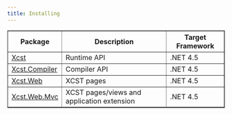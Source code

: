 ```yaml
---
title: Installing
---
```


<table border="1" cellpadding="4">
<thead>
<tr>
<th>Package</th>
<th>Description</th>
<th>Target Framework</th>
</tr>
</thead>
<tbody>
<tr>
<td><a href="https://www.nuget.org/packages/Xcst">Xcst</a></td>
<td>Runtime API</td>
<td>.NET 4.5</td>
</tr>
<tr>
<td><a href="https://www.nuget.org/packages/Xcst.Compiler">Xcst.Compiler</a></td>
<td>Compiler API</td>
<td>.NET 4.5</td>
</tr>
<tr>
<td><a href="https://www.nuget.org/packages/Xcst.Web">Xcst.Web</a></td>
<td>XCST pages</td>
<td>.NET 4.5</td>
</tr>
<tr>
<td><a href="https://www.nuget.org/packages/Xcst.Web.Mvc">Xcst.Web.Mvc</a></td>
<td>XCST pages/views and application extension</td>
<td>.NET 4.5</td>
</tr>
</tbody>
</table>
